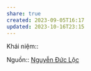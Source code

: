 ```yaml
---
share: true
created: 2023-09-05T16:17
updated: 2023-10-16T23:15
---
```

Khái niệm:: 

Nguồn:: [Nguyễn Đức Lộc](../%CE%9E%20Ngu%E1%BB%93n/Nguy%E1%BB%85n%20%C4%90%E1%BB%A9c%20L%E1%BB%99c.md) 
